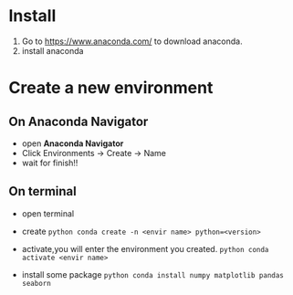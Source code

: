 # Install
1. Go to https://www.anaconda.com/ to download anaconda.
2. install anaconda

# Create a new environment
## On Anaconda Navigator
   - open **Anaconda Navigator**  
   - Click Environments → Create → Name
   - wait for finish!!
## On terminal
   - open terminal
   - create
    ```python
    conda create -n <envir name> python=<version>
    ```
   - activate,you will enter the environment you created.
    ```python
    conda activate <envir name>
    ```

   - install some package
    ```python
    conda install numpy matplotlib pandas seaborn
    ```

   


   
